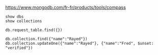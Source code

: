 https://www.mongodb.com/fr-fr/products/tools/compass  

```
show dbs
show collections

db.request_table.find({})

db.collection.find({"name":"Rayed"})
db.collection.updateOne({"name":"Rayed"}, {"name":"Fred", $unset: "verified"})
```
